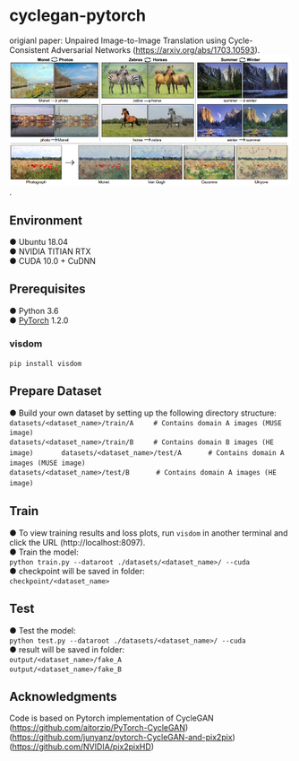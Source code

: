 # cyclegan-pytorch
origianl paper: Unpaired Image-to-Image Translation using Cycle-Consistent Adversarial Networks (https://arxiv.org/abs/1703.10593).  
![](https://github.com/Tonyhuiii/cyclegan-pytorch/blob/main/1.png).
## Environment
● Ubuntu 18.04  
● NVIDIA TITIAN RTX  
● CUDA 10.0 + CuDNN 
## Prerequisites
● Python 3.6  
● [PyTorch](https://pytorch.org/) 1.2.0 
### visdom
`pip install visdom`

## Prepare Dataset
● Build your own dataset by setting up the following directory structure:  
`datasets/<dataset_name>/train/A　　　# Contains domain A images (MUSE image)`  
`datasets/<dataset_name>/train/B　　　# Contains domain B images (HE image)`    　　　
`datasets/<dataset_name>/test/A　　　　# Contains domain A images (MUSE image)`  
`datasets/<dataset_name>/test/B　　　　# Contains domain A images (HE image)`  　　
## Train
● To view training results and loss plots, run `visdom` in another terminal and click the URL (http://localhost:8097).  
● Train the model:     
`python train.py --dataroot ./datasets/<dataset_name>/ --cuda`  
● checkpoint will be saved in folder:  
`checkpoint/<dataset_name>`

## Test
● Test the model:   
`python test.py --dataroot ./datasets/<dataset_name>/ --cuda`  
● result will be saved in folder:    
`output/<dataset_name>/fake_A`  
`output/<dataset_name>/fake_B`

## Acknowledgments 
Code is based on Pytorch implementation of CycleGAN 
(https://github.com/aitorzip/PyTorch-CycleGAN)
(https://github.com/junyanz/pytorch-CycleGAN-and-pix2pix)
(https://github.com/NVIDIA/pix2pixHD)
